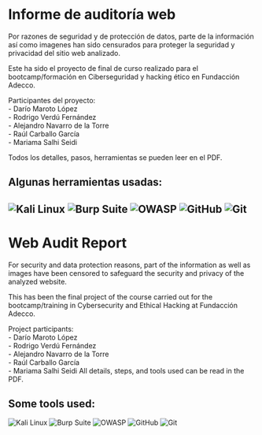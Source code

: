 # Informe de auditoría web
Por razones de seguridad y de protección de datos, parte de la información así como imagenes han sido censurados para proteger la seguridad y 
privacidad del sitio web analizado.

Este ha sido el proyecto de final de curso realizado para el bootcamp/formación en Ciberseguridad y hacking ético en Fundacción Adecco.

Participantes del proyecto:
<br>- Darío Maroto López
<br>- Rodrigo Verdú Fernández
<br>- Alejandro Navarro de la Torre
<br>- Raúl Carballo García
<br>- Mariama Salhi Seidi

Todos los detalles, pasos, herramientas se pueden leer en el PDF.<br>
## Algunas herramientas usadas:<br>
![Kali Linux](https://img.shields.io/badge/Kali%20Linux-green?style=flat&logo=kalilinux)
![Burp Suite](https://img.shields.io/badge/Burp%20Suite-orange?style=flat)
![OWASP](https://img.shields.io/badge/OWASP-grey?style=plastic&logo=owasp)
![GitHub](https://img.shields.io/badge/GitHub-black?style=plastic&logo=github)
![Git](https://img.shields.io/badge/Git-white?style=plastic&logo=git)
--
# Web Audit Report
For security and data protection reasons, part of the information as well as images have been censored to safeguard the security and privacy of the analyzed website.

This has been the final project of the course carried out for the bootcamp/training in Cybersecurity and Ethical Hacking at Fundacción Adecco.

Project participants:
<br>- Darío Maroto López
<br>- Rodrigo Verdú Fernández
<br>- Alejandro Navarro de la Torre
<br>- Raúl Carballo García
<br>- Mariama Salhi Seidi
All details, steps, and tools used can be read in the PDF.<br>

## Some tools used:<br>
![Kali Linux](https://img.shields.io/badge/Kali%20Linux-green?style=flat&logo=kalilinux)
![Burp Suite](https://img.shields.io/badge/Burp%20Suite-orange?style=flat)
![OWASP](https://img.shields.io/badge/OWASP-grey?style=plastic&logo=owasp)
![GitHub](https://img.shields.io/badge/GitHub-black?style=plastic&logo=github)
![Git](https://img.shields.io/badge/Git-white?style=plastic&logo=git)
